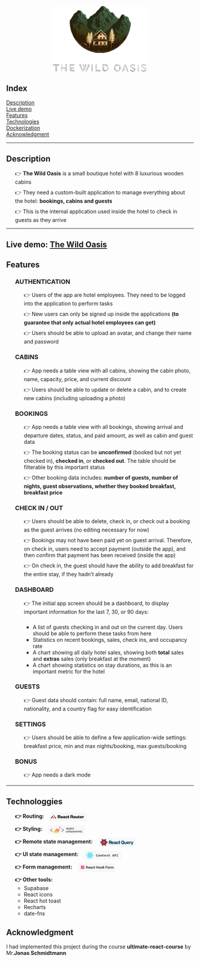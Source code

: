 <div style="list-style: none; display: flex; flex-direction: column; gap: 10px;  justify-content: center; align-items: center">
<img width="50%" src="./images/logo.svg"/>
</div>
<h2>Index</h2>
<div style="display: flex; flex-direction: column;">
    <a href="#description">Description</a>
    <a href="#live-demo">Live demo</a>
    <a href="#features">Features</a>
    <a href="#technologies">Technologies</a>
    <a href="#dockerization">Dockerization</a>
    <a href="#ack">Acknowledgment</a>
</div>
<hr />

<secion id="description">
<h2>Description</h2>
<ul style="list-style: none; display: flex; flex-direction: column; gap: 10px;">
  <li>  
   👉  <b>The Wild Oasis</b> is a small boutique hotel with 8
    luxurious wooden cabins
 </li>

   <li>  
   👉  They need a custom-built application to manage
everything about the hotel: <b>bookings, cabins
and guests</b>
 </li>

<li>
👉 This is the internal application used inside the
hotel to check in guests as they arrive

 </li>
</ul>
</secion>
<hr>

<section id="live-demo">
  <h2>Live demo: <a href="https://the-wild-oasis-nine-ruby.vercel.app/">The Wild Oasis</a></h2>
</section>

<section id="features">
<h2>Features</h2>

<ul style="list-style: none;">
 <li>
    <h3>AUTHENTICATION</h3>
    <ul style="list-style: none; display: flex; flex-direction: column; gap: 10px;">
        <li>  
        👉  Users of the app are hotel employees. They need to be logged into the application to perform tasks
        </li>
        <li>  
        👉  New users can only be signed up inside the applications <b>(to guarantee that only actual hotel employees can get)</b>
        </li>
        <li>
        👉 Users should be able to upload an avatar, and change their name and password
        </li>
    </ul>

 </li>

 <li>
    <h3>CABINS</h3>
        <ul style="list-style: none; display: flex; flex-direction: column; gap: 10px;">
        <li>  
        👉  App needs a table view with all cabins, showing the cabin photo, name, capacity, price, and current discount
        </li>
        <li>  
        👉  Users should be able to update or delete a cabin, and to create new cabins (including uploading a photo)</b>
        </li>
    </ul>
 </li>

  <li>
    <h3>BOOKINGS</h3>
        <ul style="list-style: none; display: flex; flex-direction: column; gap: 10px;">
        <li>  
        👉 App needs a table view with all bookings, showing arrival and departure dates, status, and paid amount, as well as cabin and guest data
        </li>
        <li>  
        👉 The booking status can be <b>unconfirmed</b> (booked but not yet checked in), <b>checked in</b>, or <b>checked out</b>. The table should be filterable by this important status
        </li>
        <li>
            👉 Other booking data includes: <b>number of guests, number of nights, guest observations, whether they booked breakfast, breakfast price</b>
        </li>
    </ul>
 </li>
 <li>
    <h3>CHECK IN / OUT</h3>
        <ul style="list-style: none; display: flex; flex-direction: column; gap: 10px;">
        <li>  
        👉 Users should be able to delete, check in, or check out a booking as the guest arrives (no editing necessary for now)
        </li>
        <li>  
        👉 Bookings may not have been paid yet on guest arrival. Therefore, on check in, users need to accept payment (outside the app), and then confirm that payment has been received (inside the app)
        </li>
        <li>
        👉 On check in, the guest should have the ability to add breakfast for the entire stay, if they hadn’t already
        </li>
    </ul>
 </li>
     <li>
    <h3>DASHBOARD</h3>
        <ul style="list-style: none; display: flex; flex-direction: column; gap: 10px;">
        <li>  
        👉 The initial app screen should be a dashboard, to display important information for the last 7, 30, or 90 days:
        </li>
        <ul>
        <li>  
         A list of guests checking in and out on the current day. Users should be able to perform these tasks from here
        </li>
        <li>
         Statistics on recent bookings, sales, check ins, and occupancy rate
        </li>
        <li>
        A chart showing all daily hotel sales, showing both <b>total</b> sales and <b>extras</b> sales (only breakfast at the moment)
        </li>
        <li>
            A chart showing statistics on stay durations, as this is an important metric for the hotel
        </li>
        </ul>
    </ul>
 </li>

 <li>
    <h3>GUESTS</h3>
        <ul style="list-style: none; display: flex; flex-direction: column; gap: 10px;">
        <li>  
        👉 Guest data should contain: full name, email, national ID, nationality, and a country flag for easy identification
        </li>
    </ul>
 </li>

  <li>
    <h3>SETTINGS</h3>
        <ul style="list-style: none; display: flex; flex-direction: column; gap: 10px;">
        <li>  
       👉 Users should be able to define a few application-wide settings: breakfast price, min and max nights/booking, max guests/booking
        </li>
    </ul>
 </li>
  <li>
    <h3>BONUS</h3>
        <ul style="list-style: none; display: flex; flex-direction: column; gap: 10px;">
        <li>  
       👉 App needs a dark mode
        </li>
    </ul>
 </li>
</ul>
<section>
<hr>

<section id="technologies">
<h2>Technologgies</h2>
    <ul style="list-style: none; display: flex; flex-direction: column; gap: 10px;">
        <li style="display: flex; align-items: center; gap: 15px;">
        <b>
        👉 Routing: 
        </b>
        <img src="./images/react-router.png" width= "100px"/>
        </li>
        <li style="display: flex; align-items: center; gap: 15px;">
        <b>
        👉 Styling: 
        </b>
        <img src="./images/styled-com.png" width="100px"/>
        </li>
        <li style="display: flex; align-items: center; gap: 15px;">
        <b>
        👉 Remote state management: 
        </b>
        <img src="./images/react-query.png" width="100px"/>
        </li>
        <li style="display: flex; align-items: center; gap: 15px;">
        <b>
        👉 UI state management: 
        </b>
        <img src="./images/context.png" width="100px"/>
        </li>
        <li style="display: flex; align-items: center; gap: 15px;">
        <b>
        👉 Form management: 
        </b>
        <img src="./images/react-hook-form.png" width="100px"/>
        </li>
        <li>
        <b>
        👉 Other tools: 
        </b>
        <ul>
            <li>Supabase</li>
            <li>React icons</li>
            <li>React hot toast</li>
            <li>Recharts</li>
            <li>date-fns</li>
        </ul>
        </li>
    </ul>
<section>

<section id="dockerization">
</section>

<section id="ack">
<h2>Acknowledgment</h2>
I had implemented this project during the course <b>ultimate-react-course</b> by Mr.<b>Jonas Schmidtmann</b> 
</section>
